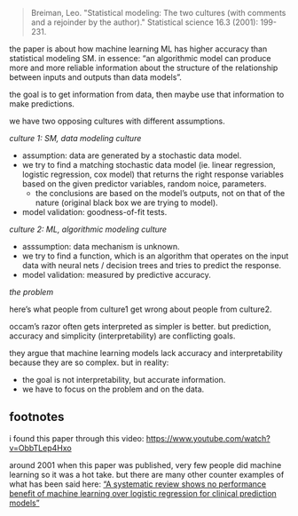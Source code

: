 > Breiman, Leo. "Statistical modeling: The two cultures (with comments and a rejoinder by the author)." Statistical science 16.3 (2001): 199-231.

the paper is about how machine learning ML has higher accuracy than statistical modeling SM. in essence: “an algorithmic model can produce more and more reliable information about the structure of the relationship between inputs and outputs than data models”.

the goal is to get information from data, then maybe use that information to make predictions.

we have two opposing cultures with different assumptions.

_culture 1: SM, data modeling culture_

- assumption: data are generated by a stochastic data model.
- we try to find a matching stochastic data model (ie. linear regression, logistic regression, cox model) that returns the right response variables based on the given predictor variables, random noice, parameters.
  - the conclusions are based on the model’s outputs, not on that of the nature (original black box we are trying to model).
- model validation: goodness-of-fit tests.

_culture 2: ML, algorithmic modeling culture_

- asssumption: data mechanism is unknown.
- we try to find a function, which is an algorithm that operates on the input data with neural nets / decision trees and tries to predict the response.
- model validation: measured by predictive accuracy.

_the problem_

here’s what people from culture1 get wrong about people from culture2.

occam’s razor often gets interpreted as simpler is better. but prediction, accuracy and simplicity (interpretability) are conflicting goals. 

they argue that machine learning models lack accuracy and interpretability because they are so complex. but in reality:

- the goal is not interpretability, but accurate information.
- we have to focus on the problem and on the data.

## footnotes

i found this paper through this video: https://www.youtube.com/watch?v=ObbTLep4Hxo

around 2001 when this paper was published, very few people did machine learning so it was a hot take. but there are many other counter examples of what has been said here: [“A systematic review shows no performance benefit of machine learning over logistic regression for clinical prediction models”](https://pubmed.ncbi.nlm.nih.gov/30763612/)
